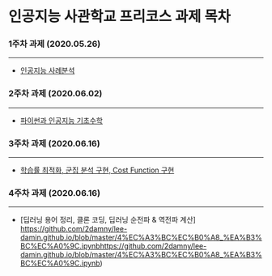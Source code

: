 # 인공지능 사관학교 프리코스 과제 목차

### 1주차 과제 (2020.05.26)
----------------------------------
 * [인공지능 사례분석](https://github.com/2damny/lee-damin.github.io/blob/master/1%EC%A3%BC%EC%B0%A8%EA%B3%BC%EC%A0%9C.ipynb)
 
 
 ### 2주차 과제 (2020.06.02)
 --------
* [파이썬과 인공지능 기초수학](https://github.com/2damny/lee-damin.github.io/blob/master/2%EC%A3%BC%EC%B0%A8%EA%B3%BC%EC%A0%9C.ipynb)


### 3주차 과제 (2020.06.16)
--------
* [학습률 최적화, 군집 분석 구현, Cost Function 구현](https://github.com/2damny/lee-damin.github.io/blob/master/3%EC%A3%BC%EC%B0%A8%EA%B3%BC%EC%A0%9C.ipynb)


### 4주차 과제 (2020.06.16)
--------
* [딥러닝 용어 정리, 클론 코딩, 딥러닝 순전파 & 역전파 계산] https://github.com/2damny/lee-damin.github.io/blob/master/4%EC%A3%BC%EC%B0%A8_%EA%B3%BC%EC%A0%9C.ipynbhttps://github.com/2damny/lee-damin.github.io/blob/master/4%EC%A3%BC%EC%B0%A8_%EA%B3%BC%EC%A0%9C.ipynb)
